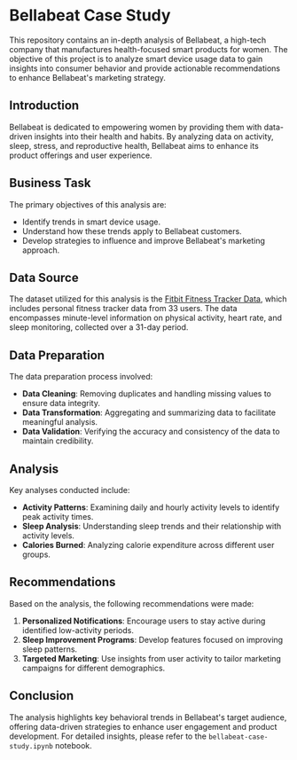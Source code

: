 # Bellabeat Case Study

This repository contains an in-depth analysis of Bellabeat, a high-tech company that manufactures health-focused smart products for women. The objective of this project is to analyze smart device usage data to gain insights into consumer behavior and provide actionable recommendations to enhance Bellabeat's marketing strategy.

## Introduction

Bellabeat is dedicated to empowering women by providing them with data-driven insights into their health and habits. By analyzing data on activity, sleep, stress, and reproductive health, Bellabeat aims to enhance its product offerings and user experience.

## Business Task

The primary objectives of this analysis are:

- Identify trends in smart device usage.
- Understand how these trends apply to Bellabeat customers.
- Develop strategies to influence and improve Bellabeat's marketing approach.

## Data Source

The dataset utilized for this analysis is the [Fitbit Fitness Tracker Data](https://www.kaggle.com/arashnic/fitbit), which includes personal fitness tracker data from 33 users. The data encompasses minute-level information on physical activity, heart rate, and sleep monitoring, collected over a 31-day period.

## Data Preparation

The data preparation process involved:

- **Data Cleaning**: Removing duplicates and handling missing values to ensure data integrity.
- **Data Transformation**: Aggregating and summarizing data to facilitate meaningful analysis.
- **Data Validation**: Verifying the accuracy and consistency of the data to maintain credibility.

## Analysis

Key analyses conducted include:

- **Activity Patterns**: Examining daily and hourly activity levels to identify peak activity times.
- **Sleep Analysis**: Understanding sleep trends and their relationship with activity levels.
- **Calories Burned**: Analyzing calorie expenditure across different user groups.

## Recommendations

Based on the analysis, the following recommendations were made:

1. **Personalized Notifications**: Encourage users to stay active during identified low-activity periods.
2. **Sleep Improvement Programs**: Develop features focused on improving sleep patterns.
3. **Targeted Marketing**: Use insights from user activity to tailor marketing campaigns for different demographics.

## Conclusion

The analysis highlights key behavioral trends in Bellabeat's target audience, offering data-driven strategies to enhance user engagement and product development. For detailed insights, please refer to the `bellabeat-case-study.ipynb` notebook.
